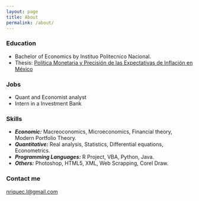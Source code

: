 ```yaml
---
layout: page
title: About
permalink: /about/
---
```

### Education
* Bachelor of Economics by Instituo Politecnico Nacional. 
 * Thesis: [Política Monetaria y Precisión de las Expectativas de Inflación en México](https://www.dropbox.com/s/ghges5sbkv5jcwv/Tesis.pdf?dl=0)

### Jobs
* Quant and Economist analyst
* Intern in a Investment Bank

### Skills
* _**Economic:**_ Macreoconomics, Microeconomics, Financial theory, Modern Portfolio Theory. 
* _**Quantitative:**_ Real analysis, Statistics, Differential equations, Econometrics.
* _**Programming Languages:**_ R Project, VBA, Python, Java.
* _**Others:**_ Photoshop, HTML5, XML, Web Scrapping, Corel Draw.

### Contact me

[nriquec.l@gmail.com](nriquec.l@gmail.com)
